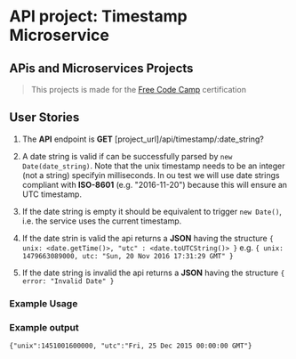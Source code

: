 # API project: Timestamp Microservice

## APis and Microservices Projects

> This projects is made for the [Free Code Camp](https://www.freecodecamp.org/learn)
> certification

## User Stories

1. The **API** endpoint is **GET** [project_url]/api/timestamp/:date_string?

2. A date string is valid if can be successfully parsed by `new Date(date_string)`.
Note that the unix timestamp needs to be an integer (not a string) specifyin milliseconds.
In ou test we will use date strings compliant with **ISO-8601**
(e.g. "2016-11-20") because this will ensure an UTC timestamp.

3. If the date string is empty it should be equivalent to trigger `new Date()`,
i.e. the service uses the current timestamp.

4. If the date strin is valid the api returns a **JSON** having the structure
`{ unix: <date.getTime()>, "utc" : <date.toUTCString()> }`
e.g. `{ unix: 1479663089000, utc: "Sun, 20 Nov 2016 17:31:29 GMT" }`

5. If the date string is invalid the api returns a **JSON** having the structure
`{ error: "Invalid Date" }`

### Example Usage

### Example output

`{"unix":1451001600000, "utc":"Fri, 25 Dec 2015 00:00:00 GMT"}`
